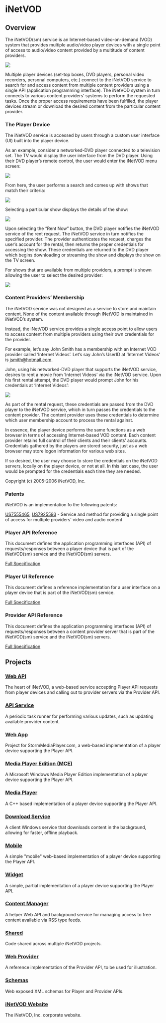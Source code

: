 iNetVOD
=======
## Overview

The iNetVOD(sm) service is an Internet-based video-on-demand (VOD) system that provides multiple audio/video player devices with a single point of access to audio/video content provided by a multitude of content providers.

![](files/figure01.png)

Multiple player devices (set-top boxes, DVD players, personal video recorders, personal computers, etc.) connect to the iNetVOD service to search for and access content from multiple content providers using a single API (application programming interface).  The iNetVOD system in turn connects to various content providers’ systems to perform the requested tasks.  Once the proper access requirements have been fulfilled, the player devices stream or download the desired content from the particular content provider.

### The Player Device

The iNetVOD service is accessed by users through a custom user interface (UI) built into the player device.

As an example, consider a networked-DVD player connected to a television set.  The TV would display the user interface from the DVD player.  Using their DVD player’s remote control, the user would enter the iNetVOD menu screen:

![](files/welcome001.png)

From here, the user performs a search and comes up with shows that match their criteria:

![](files/search003.png)

Selecting a particular show displays the details of the show:

![](files/search004.png)

Upon selecting the “Rent Now” button, the DVD player notifies the iNetVOD service of the rent request.  The iNetVOD service in turn notifies the specified provider.  The provider authenticates the request, charges the user’s account for the rental, then returns the proper credentials for accessing the show.  These credentials are returned to the DVD player which begins downloading or streaming the show and displays the show on the TV screen.

For shows that are available from multiple providers, a prompt is shown allowing the user to select the desired provider:

![](files/search009.png)

### Content Providers’ Membership

The iNetVOD service was not designed as a service to store and maintain content.  None of the content available through iNetVOD is maintained in iNetVOD’s system.

Instead, the iNetVOD service provides a single access point to allow users to access content from multiple providers using their own credentials for the provider.

For example, let’s say John Smith has a membership with an Internet VOD provider called ‘Internet Videos’.  Let’s say John’s UserID at ‘Internet Videos’ is jsmith@hotmail.com.

John, using his networked-DVD player that supports the iNetVOD service, desires to rent a movie from ‘Internet Videos’ via the iNetVOD service.  Upon his first rental attempt, the DVD player would prompt John for his credentials at ‘Internet Videos’:

![](files/provider002.png)

As part of the rental request, these credentials are passed from the DVD player to the iNetVOD service, which in turn passes the credentials to the content provider.  The content provider uses these credentials to determine which user membership account to process the rental against.

In essence, the player device performs the same functions as a web browser in terms of accessing Internet-based VOD content.  Each content provider retains full control of their clients and their clients’ accounts.  Credentials gathered by the players are stored security, just as a web browser may store logon information for various web sites.

If so desired, the user may choose to store the credentials on the iNetVOD servers, locally on the player device, or not at all.  In this last case, the user would be prompted for the credentials each time they are needed.


Copyright (c) 2005-2006 iNetVOD, Inc.


### Patents

iNetVOD is an implementation fo the following patents:

[US7555465](https://patents.google.com/patent/US7555465), [US7925593](https://patents.google.com/patent/US7925593) -
Service and method for providing a single point of access for multiple providers' video and audio content

### Player API Reference

This document defines the application programming interfaces (API) of requests/responses between a player device that is part of the iNetVOD(sm) service and the iNetVOD(sm) servers.

[Full Specification](files/iNetVOD%20Player%20API.pdf)

### Player UI Reference

This document defines a reference implementation for a user interface on a player device that is part of the iNetVOD(sm) service.

[Full Specification](files/iNetVOD%20Player%20UI%20Reference.pdf)

### Provider API Reference

This document defines the application programming interfaces (API) of requests/responses between a content provider server that is part of the iNetVOD(sm) service and the iNetVOD(sm) servers.

[Full Specification](files/iNetVOD%20Provider%20API.pdf)

## Projects

### [Web API](https://github.com/grtvd/inetvod-webapi)

The heart of iNetVOD, a web-based service accepting Player API requests from player devices and calling out to provider servers via the Provider API.

### [API Service](https://github.com/grtvd/inetvod-apiservice)

A periodic task runner for performing various updates, such as updating available provider content.

### [Web App](https://github.com/grtvd/inetvod-webapp)

Project for StormMediaPlayer.com, a web-based implementation of a player device supporting the Player API.

### [Media Player Edition (MCE)](https://github.com/grtvd/inetvod-mce)

A Microsoft Windows Media Player Edition implementation of a player device supporting the Player API.

### [Media Player](https://github.com/grtvd/inetvod-mediaplayer)

A C++ based implementation of a player device supporting the Player API.

### [Download Service](https://github.com/grtvd/inetvod-dls)

A client Windows service that downloads content in the background, allowing for faster, offline playback.

### [Mobile](https://github.com/grtvd/inetvod-mobile)

A simple "mobile" web-based implementation of a player device supporting the Player API.

### [Widget](https://github.com/grtvd/inetvod-widget)

A simple, partial implementation of a player device supporting the Player API.

### [Content Manager](https://github.com/grtvd/inetvod-contmgr)

A helper Web API and background service for managing access to free content available via RSS type feeds.

### [Shared](https://github.com/grtvd/inetvod-shared)

Code shared across multiple iNetVOD projects.

### [Web Provider](https://github.com/grtvd/inetvod-webprovider)

A reference implementation of the Provider API, to be used for illustration.

### [Schemas](https://github.com/grtvd/inetvod-schemas)

Web exposed XML schemas for Player and Provider APIs.

### [iNetVOD Website](https://github.com/grtvd/inetvod-website)

The iNetVOD, Inc. corporate website.

